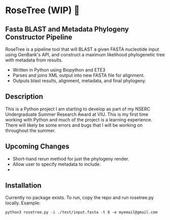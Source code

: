 # RoseTree (WIP) 🌳
## Fasta BLAST and Metadata Phylogeny Constructor Pipeline

RoseTree is a pipeline tool that will BLAST a given FASTA nucleotide input using GenBank's API,
and construct a maximum likelihood phylogenetic tree with metadata from results.

- Written in Python using Biopython and ETE3
- Parses and joins XML output into new FASTA file for alignment.
- Outputs blast results, alignment, metadata, and final phylogeny.

## Description

This is a Python project I am starting to develop as part of my NSERC Undergraduate Summer Research Award at VIU.
This is my first time working with Python and much of the project is a learning experience. There will likely be some errors and bugs that I will be working on throughout the summer.

## Upcoming Changes

- Short-hand rerun method for just the phylogeny render.
- Allow user to specify metadata to include.
- 

## Installation

Currently no package exists. To run, copy the repo and run rosetree.py locally.
Example: 
```
python3 rosetree.py -i ./test/input.fasta -t 8 -e myemail@gmail.com
```
